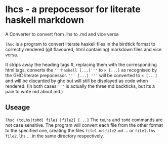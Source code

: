 # lhcs - a prepocessor for literate haskell markdown

A Converter to convert from .lhs to .md and vice versa

`lhsc` is a program to convert literate haskell files in the 
birdtick format to correctly rendered (git flavoured, html containing) markdown files 
and vice versa.

It strips away the heading tags #, replacing them with the corresponding html tags,
converts the `'''haskell [...]'''` to `> [...]` as recognised by the GHC literate prepocessor.
`''' [...] '''` will be converted to `< [...]` and will be discarded by ghc but will still be displayed as code when rendered. 
(In both cases `'''` is actually the three md backticks, but its a pain to write md about md.)

Useage
------
`lhsc (toLhs|toMd) file1 [file2] [...]`
The `toLhs` and `toMd` commands are not case sensitive. 
The program will convert each file from the other format to the specified one, 
creating the files `file1.md` `file2.md` ... or `file1.lhs` `file2.lhs` ... in the same directory respectively.
